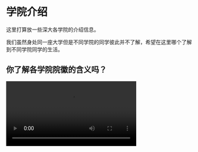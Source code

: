 # 学院介绍

这里打算放一些深大各学院的介绍信息。

我们虽然身处同一座大学但是不同学院的同学彼此并不了解，希望在这里哪个了解到不同学院同学的生活。

## 你了解各学院院徽的含义吗？

<video width="70%" controls>  
    <source src="http://172.30.234.8:8001/szulib/fires-docs/videos/college_logo_intro.mp4" type="video/mp4">  
    Your browser does not support the video tag.
</video>